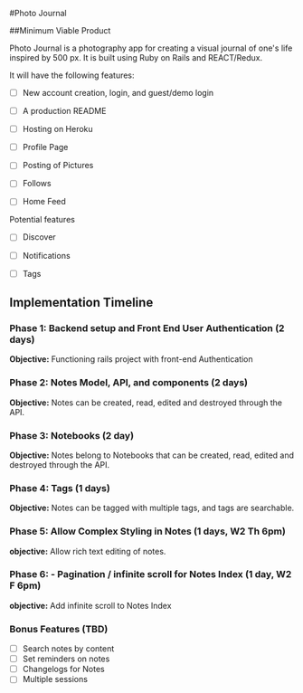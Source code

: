 #Photo Journal

[heroku]: https://photo-journal.herokuapp.com/

[trello]: https://trello.com/b/vK1WTanN/fullstack-photo-journal


##Minimum Viable Product

Photo Journal is a photography app for creating a visual journal of one's life inspired by 500 px.  It is built using Ruby on Rails and REACT/Redux.    

It will have the following features:  

-[ ] New account creation, login, and guest/demo login

-[ ] A production README

-[ ] Hosting on Heroku

-[ ] Profile Page

-[ ] Posting of Pictures

-[ ] Follows

-[ ] Home Feed

Potential features

-[ ] Discover

-[ ] Notifications

-[ ] Tags


## Implementation Timeline

### Phase 1: Backend setup and Front End User Authentication (2 days)

**Objective:** Functioning rails project with front-end Authentication

### Phase 2: Notes Model, API, and components (2 days)

**Objective:** Notes can be created, read, edited and destroyed through
the API.

### Phase 3: Notebooks (2 day)

**Objective:** Notes belong to Notebooks that can be created, read, edited and destroyed through the API.

### Phase 4: Tags (1 days)

**Objective:** Notes can be tagged with multiple tags, and tags are searchable.

### Phase 5: Allow Complex Styling in Notes (1 days, W2 Th 6pm)

**objective:** Allow rich text editing of notes.

### Phase 6: - Pagination / infinite scroll for Notes Index (1 day, W2 F 6pm)

**objective:** Add infinite scroll to Notes Index

### Bonus Features (TBD)
- [ ] Search notes by content
- [ ] Set reminders on notes
- [ ] Changelogs for Notes
- [ ] Multiple sessions
